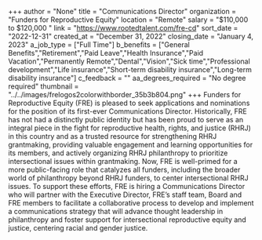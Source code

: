 +++
author = "None"
title = "Communications Director"
organization = "Funders for Reproductive Equity"
location = "Remote"
salary = "$110,000 to $120,000 "
link = "https://www.rootedtalent.com/fre-cd"
sort_date = "2022-12-31"
created_at = "December 31, 2022"
closing_date = "January 4, 2023"
a_job_type = ["Full Time"]
b_benefits = ["General Benefits","Retirement","Paid Leave","Health Insurance","Paid Vacation","Permanently Remote","Dental","Vision","Sick time","Professional development","Life insurance","Short-term disability insurance","Long-term disability insurance"]
c_feedback = ""
aa_degrees_required = "No degree required"
thumbnail = "../../images/frelogos2colorwithborder_35b3b804.png"
+++
Funders for Reproductive Equity (FRE) is pleased to seek applications and nominations for the position of its first-ever Communications Director.  Historically, FRE has not had a distinctly public identity but has been proud to serve as an integral piece in the fight for reproductive health, rights, and justice (RHRJ) in this country and as a trusted resource for strengthening RHRJ grantmaking, providing valuable engagement and learning opportunities for its members, and actively organizing RHRJ philanthropy to prioritize intersectional issues within grantmaking.  Now, FRE is well-primed for a more public-facing role that catalyzes all funders, including the broader world of philanthropy beyond RHRJ funders, to center intersectional RHRJ issues. To support these efforts, FRE is hiring a Communications Director who will partner with the Executive Director, FRE’s staff team, Board and FRE members to facilitate a collaborative process to develop and implement a communications strategy that will advance thought leadership in philanthropy and foster support for intersectional reproductive equity and justice, centering racial and gender justice.  
